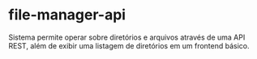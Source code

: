 # file-manager-api
Sistema permite operar sobre diretórios e arquivos através de uma API REST, além de exibir uma listagem de diretórios em um frontend básico.
